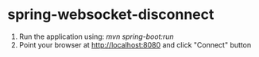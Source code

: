 # spring-websocket-disconnect
1. Run the application using: <i>mvn spring-boot:run</i>
2. Point your browser at <a href="http://localhost:8080">http://localhost:8080</a> and click "Connect" button
